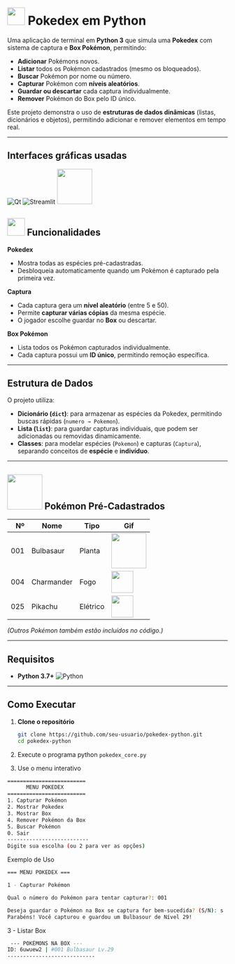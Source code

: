 # <img src="https://i.pinimg.com/originals/d9/cb/c3/d9cbc37ddc1843e3febf945180f60602.gif" width="40"> Pokedex em Python

Uma aplicação de terminal em **Python 3** que simula uma **Pokedex** com sistema de captura e **Box Pokémon**, permitindo:
- **Adicionar** Pokémons novos.
-  **Listar** todos os Pokémon cadastrados (mesmo os bloqueados).
-  **Buscar** Pokémon por nome ou número.
-  **Capturar** Pokémon com **níveis aleatórios**.
-  **Guardar ou descartar** cada captura individualmente.
-  **Remover** Pokémon do Box pelo ID único.

Este projeto demonstra o uso de **estruturas de dados dinâmicas** (listas, dicionários e objetos), permitindo adicionar e remover elementos em tempo real.

---

## Interfaces gráficas usadas

 ![Qt](https://img.shields.io/badge/Qt-%23217346.svg?style=for-the-badge&logo=Qt&logoColor=white) ![Streamlit](https://img.shields.io/badge/Streamlit-%23FE4B4B.svg?style=for-the-badge&logo=streamlit&logoColor=white) <img src="https://miro.medium.com/v2/1*AIlWq29GeP1eny3wA7aMgA.png" width="80">
 
 ## <img src="https://i.pinimg.com/originals/3c/06/59/3c06599306cca1e170ce8df10949cf91.gif" width="40">  Funcionalidades

 **Pokedex**  
- Mostra todas as espécies pré-cadastradas.  
- Desbloqueia automaticamente quando um Pokémon é capturado pela primeira vez.

 **Captura**  
- Cada captura gera um **nível aleatório** (entre 5 e 50).  
- Permite **capturar várias cópias** da mesma espécie.  
- O jogador escolhe guardar no **Box** ou descartar.

 **Box Pokémon**  
- Lista todos os Pokémon capturados individualmente.  
- Cada captura possui um **ID único**, permitindo remoção específica.

---

##  Estrutura de Dados
O projeto utiliza:
- **Dicionário (`dict`)**: para armazenar as espécies da Pokedex, permitindo buscas rápidas (`numero → Pokemon`).
- **Lista (`list`)**: para guardar capturas individuais, que podem ser adicionadas ou removidas dinamicamente.
- **Classes**: para modelar espécies (`Pokemon`) e capturas (`Captura`), separando conceitos de **espécie** e **indivíduo**.

---
##  <img src="https://i.pinimg.com/originals/46/04/8d/46048da1b8533b654955f33e5cf40438.gif" width="80"> Pokémon Pré-Cadastrados

| Nº  | Nome       | Tipo      | Gif       |
|----:|------------|-----------|-----------|
| 001 | Bulbasaur  | Planta    |<img src="https://i.pinimg.com/originals/e5/35/ad/e535ad30166d0121722774e0275bef3f.gif" width="80"> |
| 004 | Charmander | Fogo      |<img src="https://i.pinimg.com/originals/48/1e/af/481eafa3a380198012f80595c0dafeec.gif" width="50"> |
| 025 | Pikachu    | Elétrico  |<img src="https://i.pinimg.com/originals/a7/a8/d0/a7a8d06c754cfbbbc37e64cb118c513c.gif" width="50"> |

*(Outros Pokémon também estão incluídos no código.)*

---

##  Requisitos
- **Python 3.7+** ![Python](https://img.shields.io/badge/python-3670A0?style=flat&logo=python&logoColor=ffdd54)

---

##  Como Executar
1. **Clone o repositório**
   ```bash
   git clone https://github.com/seu-usuario/pokedex-python.git
   cd pokedex-python

2. Execute o programa
python `pokedex_core.py`

3. Use o menu interativo
```bash
=========================
      MENU POKEDEX
=========================
1. Capturar Pokémon
2. Mostrar Pokedex
3. Mostrar Box
4. Remover Pokémon da Box
5. Buscar Pokémon
0. Sair
--------------------------
Digite sua escolha (ou 2 para ver as opções)
```
Exemplo de Uso
 ```bash
=== MENU POKEDEX ===

1 - Capturar Pokémon

Qual o número do Pokémon para tentar capturar?: 001

Deseja guardar o Pokémon na Box se captura for bem-sucedida? (S/N): s
Parabéns! Você capturou e guardou um Bulbasour de Nível 29!
````

3 - Listar Box
```bash
 --- POKÉMONS NA BOX ---
ID: 6uwuew2 | #001 Bulbasaur Lv.29
----------------------------

